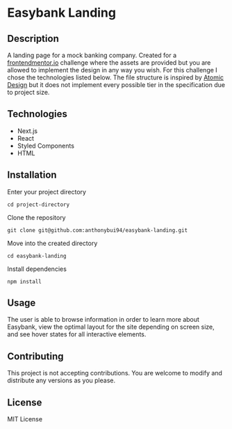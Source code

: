 # Easybank Landing

## Description
A landing page for a mock banking company. Created for a [frontendmentor.io](frontendmentor.io) challenge where the assets are provided but you are allowed to implement the design in any way you wish. For this challenge I chose the technologies listed below. The file structure is inspired by [Atomic Design](https://bradfrost.com/blog/post/atomic-web-design/) but it does not implement every possible tier in the specification due to project size.

## Technologies 
- Next.js
- React
- Styled Components
- HTML

## Installation

Enter your project directory

`cd project-directory`

Clone the repository

`git clone git@github.com:anthonybui94/easybank-landing.git`

Move into the created directory

`cd easybank-landing`

Install dependencies

`npm install`

## Usage
The user is able to browse information in order to learn more about Easybank, view the optimal layout for the site depending on screen size, and see hover states for all interactive elements.

## Contributing
This project is not accepting contributions. You are welcome to modify and distribute any versions as you please.

## License
MIT License
